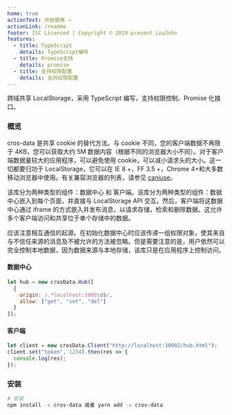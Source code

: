 ```yaml
---
home: true
actionText: 开始使用 →
actionLink: /readme
footer: ISC Licensed | Copyright © 2019-present LouJohn
features:
  - title: TypeScript
    details: TypeScript编写
  - title: Promise支持
    details: promise
  - title: 支持权限配置
    details: 支持权限配置
---
```


跨域共享 LocalStorage，采用 TypeScript 编写，支持权限控制、Promise 化接口。

### 概览

cros-data 是共享 cookie 的替代方法。与 cookie 不同，您的客户端数据不再限于 4KB，您可以获取大约 5M 数据内容（根据不同的浏览器大小不同）。对于客户端数据量较大的应用程序，可以避免使用 cookie，可以减小请求头的大小。这一切都要归功于 LocalStorage，它可以在 IE 8 +，FF 3.5 +，Chrome 4+和大多数移动浏览器中使用。有关兼容浏览器的列表，请参见 [caniuse](https://caniuse.com/#feat=namevalue-storage)。

该库分为两种类型的组件：数据中心 和 客户端。该库分为两种类型的组件：数据中心嵌入到每个页面，并直接与 LocalStorage API 交互。然后，客户端将这数据中心通过 iframe 的方式嵌入并发布消息，以请求存储，检索和删除数据。这允许多个客户端访问和共享位于单个存储中的数据。

应该注意相互通信的起源。在初始化数据中心时应该传递一组权限对象，使其来自与不信任来源的消息及不被允许的方法被忽略。但是需要注意的是，用户依然可以完全控制本地数据，因为数据来源与本地存储，该库只是在应用程序上控制访问。

#### 数据中心

```javascript
let hub = new crosData.Hub([
  {
    origin: /.*localhost:1000\d$/,
    allow: ["get", "set", "del"]
  }
]);
```

#### 客户端

```javascript
let client = new crosData.Client("http://localhost:10002/hub.html");
client.set("token", 1234).then(res => {
  console.log(res);
});
```

### 安装

```bash
# 安装
npm install -s cros-data 或者 yarn add -s cros-data
```